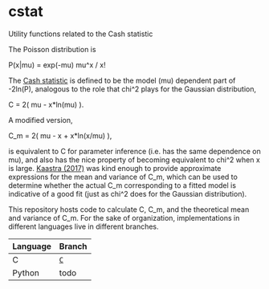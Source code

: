# cstat
Utility functions related to the Cash statistic

The Poisson distribution is

P(x|mu) = exp(-mu) mu^x / x!

The [Cash statistic](http://adsabs.harvard.edu/abs/1979ApJ...228..939C) is defined to be the model (mu) dependent part of -2ln(P), analogous to the role that chi^2 plays for the Gaussian distribution,

C = 2( mu - x\*ln(mu) ).

A modified version,

C_m = 2( mu - x + x\*ln(x/mu) ),

is equivalent to C for parameter inference (i.e. has the same dependence on mu), and also has the nice property of becoming equivalent to chi^2 when x is large. [Kaastra (2017)](http://adsabs.harvard.edu/abs/2017A%26A...605A..51K) was kind enough to provide approximate expressions for the mean and variance of C_m, which can be used to determine whether the actual C_m corresponding to a fitted model is indicative of a good fit (just as chi^2 does for the Gaussian distribution).

This repository hosts code to calculate C, C_m, and the theoretical mean and variance of C_m. For the sake of organization, implementations in different languages live in different branches.

Language | Branch
---------- | --------
C | [`C`](https://github.com/abmantz/cstat/tree/C)
Python | todo
